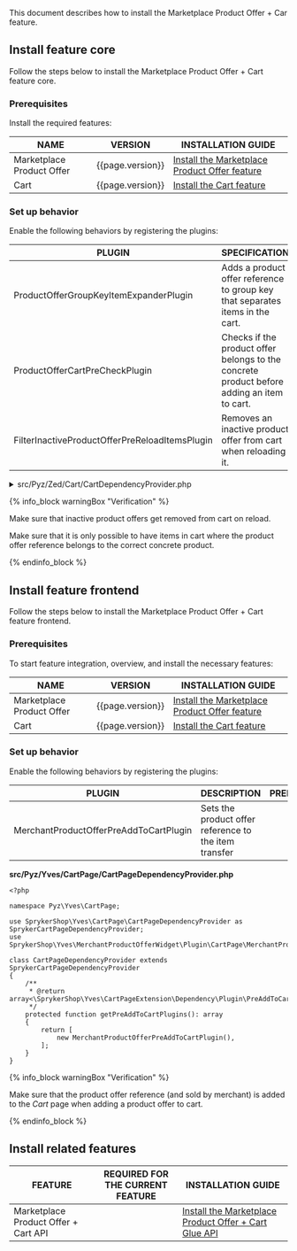 

This document describes how to install the Marketplace Product Offer + Car feature.

## Install feature core

Follow the steps below to install the Marketplace Product Offer + Cart feature core.

### Prerequisites

Install the required features:

| NAME      | VERSION  | INSTALLATION GUIDE |
| --------- | -------- | ------------------|
| Marketplace Product Offer | {{page.version}} | [Install the Marketplace Product Offer feature](/docs/pbc/all/offer-management/{{page.version}}/marketplace/install-and-upgrade/install-features/install-the-marketplace-product-offer-feature.html)
| Cart | {{page.version}}   | [Install the Cart feature](/docs/pbc/all/cart-and-checkout/{{page.version}}/base-shop/install-and-upgrade/install-features/install-the-cart-feature.html)

### Set up behavior

Enable the following behaviors by registering the plugins:

| PLUGIN | SPECIFICATION | PREREQUISITES | NAMESPACE |
| ------------- | ------------- | ----------- | ------------ |
| ProductOfferGroupKeyItemExpanderPlugin         | Adds a product offer reference to group key that separates items in the cart. |  | Spryker\Zed\ProductOffer\Communication\Plugin\Cart |
| ProductOfferCartPreCheckPlugin                 | Checks if the product offer belongs to the concrete product before adding an item to cart. |  | Spryker\Zed\ProductOffer\Communication\Plugin\Cart |
| FilterInactiveProductOfferPreReloadItemsPlugin | Removes an inactive product offer from cart when reloading it.   |  | Spryker\Zed\ProductOffer\Communication\Plugin\Cart |

<details>
<summary markdown='span'>src/Pyz/Zed/Cart/CartDependencyProvider.php</summary>

```php
<?php

namespace Pyz\Zed\Cart;

use Spryker\Zed\Cart\CartDependencyProvider as SprykerCartDependencyProvider;
use Spryker\Zed\Kernel\Container;
use Spryker\Zed\ProductOffer\Communication\Plugin\Cart\FilterInactiveProductOfferPreReloadItemsPlugin;
use Spryker\Zed\ProductOffer\Communication\Plugin\Cart\ProductOfferCartPreCheckPlugin;
use Spryker\Zed\ProductOffer\Communication\Plugin\Cart\ProductOfferGroupKeyItemExpanderPlugin;

class CartDependencyProvider extends SprykerCartDependencyProvider
{
    /**
     * @param \Spryker\Zed\Kernel\Container $container
     *
     * @return array<\Spryker\Zed\CartExtension\Dependency\Plugin\ItemExpanderPluginInterface>
     */
    protected function getExpanderPlugins(Container $container): array
    {
        return [
            new ProductOfferGroupKeyItemExpanderPlugin(),
        ];
    }
    /**
     * @param \Spryker\Zed\Kernel\Container $container
     *
     * @return array<\Spryker\Zed\CartExtension\Dependency\Plugin\CartPreCheckPluginInterface>
     */
    protected function getCartPreCheckPlugins(Container $container): array
    {
        return [
            new ProductOfferCartPreCheckPlugin(),
        ];
    }

    /**
     * @param \Spryker\Zed\Kernel\Container $container
     *
     * @return array<\Spryker\Zed\CartExtension\Dependency\Plugin\PreReloadItemsPluginInterface>
     */
    protected function getPreReloadPlugins(Container $container): array
    {
        return [
            new FilterInactiveProductOfferPreReloadItemsPlugin(),
        ];
    }
}
```

</details>

{% info_block warningBox "Verification" %}

Make sure that inactive product offers get removed from cart on reload.

Make sure that it is only possible to have items in cart where the product offer reference belongs to the correct concrete product.

{% endinfo_block %}

## Install feature frontend

Follow the steps below to install the Marketplace Product Offer + Cart feature frontend.

### Prerequisites

To start feature integration, overview, and install the necessary features:

| NAME        | VERSION    | INSTALLATION GUIDE |
| ----------- | ---------- | ------------------|
| Marketplace Product Offer | {{page.version}} | [Install the Marketplace Product Offer feature](/docs/pbc/all/offer-management/{{page.version}}/marketplace/install-and-upgrade/install-features/install-the-marketplace-product-offer-feature.html) |
| Cart                      | {{page.version}}   | [Install the Cart feature](/docs/pbc/all/cart-and-checkout/{{page.version}}/base-shop/install-and-upgrade/install-features/install-the-cart-feature.html) |

### Set up behavior

Enable the following behaviors by registering the plugins:

| PLUGIN | DESCRIPTION | PREREQUISITES | NAMESPACE |
| - | - | - | - |
| MerchantProductOfferPreAddToCartPlugin | Sets the product offer reference to the item transfer |  | SprykerShop\Yves\MerchantProductOfferWidget\Plugin\CartPage |

**src/Pyz/Yves/CartPage/CartPageDependencyProvider.php**

```
<?php

namespace Pyz\Yves\CartPage;

use SprykerShop\Yves\CartPage\CartPageDependencyProvider as SprykerCartPageDependencyProvider;
use SprykerShop\Yves\MerchantProductOfferWidget\Plugin\CartPage\MerchantProductOfferPreAddToCartPlugin;

class CartPageDependencyProvider extends SprykerCartPageDependencyProvider
{
    /**
     * @return array<\SprykerShop\Yves\CartPageExtension\Dependency\Plugin\PreAddToCartPluginInterface>
     */
    protected function getPreAddToCartPlugins(): array
    {
        return [
            new MerchantProductOfferPreAddToCartPlugin(),
        ];
    }
}
```

{% info_block warningBox "Verification" %}

Make sure that the product offer reference (and sold by merchant) is added to the *Cart* page when adding a product offer to cart.

{% endinfo_block %}

## Install related features

| FEATURE | REQUIRED FOR THE CURRENT FEATURE | INSTALLATION GUIDE |
| - | - | - |
| Marketplace Product Offer + Cart API | | [Install the Marketplace Product Offer + Cart Glue API](/docs/pbc/all/offer-management/{{page.version}}/marketplace/install-and-upgrade/install-glue-api/install-the-marketplace-product-offer-cart-glue-api.html) |
